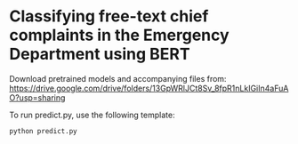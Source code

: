 # Classifying free-text chief complaints in the Emergency Department using BERT


Download pretrained models and accompanying files from: https://drive.google.com/drive/folders/13GpWRlJCt8Sv_8fpR1nLkIGiIn4aFuAO?usp=sharing

To run predict.py, use the following template:
```
python predict.py
```
